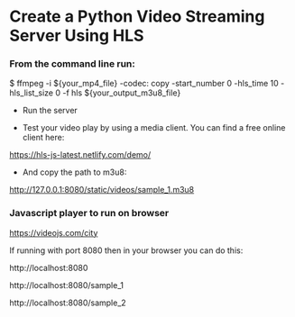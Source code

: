 # Create a Python Video Streaming Server Using HLS

### From the command line run:

$ ffmpeg -i ${your_mp4_file} -codec: copy -start_number 0 -hls_time 10 -hls_list_size 0 -f hls ${your_output_m3u8_file}

- Run the server

- Test your video play by using a media client. You can find a free online client here:

https://hls-js-latest.netlify.com/demo/

- And copy the path to m3u8:

http://127.0.0.1:8080/static/videos/sample_1.m3u8

### Javascript player to run on browser

https://videojs.com/city

If running with port 8080 then in your browser you can do this:

http://localhost:8080

http://localhost:8080/sample_1

http://localhost:8080/sample_2
